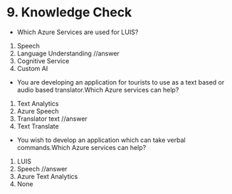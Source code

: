 # 9. Knowledge Check
* Which Azure Services are used for LUIS?
1. Speech
2. Language Understanding //answer
3. Cognitive Service
4. Custom AI

* You are developing an application for tourists to use as a text based or audio based translator.Which Azure services can help?
1. Text Analytics
2. Azure Speech
3. Translator text //answer
4. Text Translate

* You wish to develop an application which can take verbal commands.Which Azure services can help?
1. LUIS
2. Speech //answer
3. Azure Text Analytics
4. None
